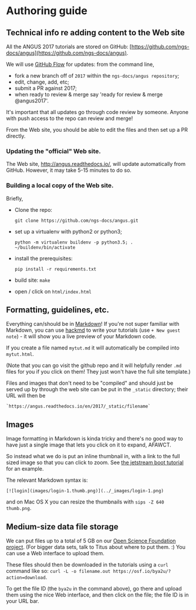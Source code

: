 # Authoring guide

## Technical info re adding content to the Web site

All the ANGUS 2017 tutorials are stored on GitHub: [https://github.com/ngs-docs/angus](https://github.com/ngs-docs/angus).

We will use [GitHub Flow](https://guides.github.com/introduction/flow/) for updates: from the command line,

* fork a new branch off of `2017` within the `ngs-docs/angus repository`;
* edit, change, add, etc;
* submit a PR against 2017;
* when ready to review & merge say 'ready for review & merge @angus2017'.

It's important that all updates go through code review by
someone. Anyone with push access to the repo can review and merge!

From the Web site, you should be able to edit the files and then set up a
PR directly.

### Updating the "official" Web site.

The Web site, http://angus.readthedocs.io/, will update automatically
from GitHub.  However, it may take 5-15 minutes to do so.

### Building a local copy of the Web site.

Briefly,

* Clone the repo:

  `git clone https://github.com/ngs-docs/angus.git`

* set up a virtualenv with python2 or python3;

  `python -m virtualenv buildenv -p python3.5; . ~/buildenv/bin/activate`
  
* install the prerequisites:

  `pip install -r requirements.txt`
  
* build site: `make`

* open / click on `html/index.html`

## Formatting, guidelines, etc.

Everything can/should be in
[Markdown](https://github.com/adam-p/markdown-here/wiki/Markdown-Cheatsheet)!
If you're not super familiar with Markdown, you can use
[hackmd](https://hackmd.io/) to write your tutorials (use `+ New guest
note`) - it will show you a live preview of your Markdown code.

If you create a file named `mytut.md` it will automatically be compiled into
`mytut.html`.

(Note that you can go visit the github repo and it will helpfully render
`.md` files for you if you click on them! They just won't have the full
site template.)

Files and images that don't need to be "compiled" and should just be
served up by through the web site can be put in the `_static`
directory; their URL will then be

    `https://angus.readthedocs.io/en/2017/_static/filename`
    
## Images

Image formatting in Markdown is kinda tricky and there's no good way to
have just a single image that lets you click on it to expand, AFAWCT.

So instead what we do is put an inline thumbnail in, with a link to
the full sized image so that you can click to zoom.  See
[the jetstream boot tutorial](https://github.com/ngs-docs/angus/blob/2017/jetstream/boot.md)
for an example.

The relevant Markdown syntax is:

```
[![login](images/login-1.thumb.png)](../_images/login-1.png)
```

and on Mac OS X you can resize the thumbnails with `sips -Z 640 thumb.png`.

## Medium-size data file storage

We can put files up to a total of 5 GB on our [Open Science Foundation project](https://osf.io/pyvfg/).  (For bigger data sets, talk to Titus about
where to put them. :)  You can use a Web interface to upload them.

These files should then be downloaded in the tutorials using a `curl` command
like so: `curl -L -o filename.out https://osf.io/bya2u/?action=download`.

To get the file ID (the `bya2u` in the command above), go there and
upload them using the nice Web interface, and then click on the file; the
file ID is in your URL bar.
